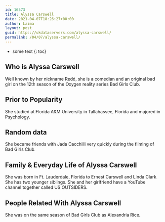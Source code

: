 ```yaml
---
id: 16573
title: Alyssa Carswell
date: 2021-04-07T18:26:27+00:00
author: Laima
layout: post
guid: https://ukdataservers.com/alyssa-carswell/
permalink: /04/07/alyssa-carswell/
---
```


* some text
{: toc}


## Who is Alyssa Carswell
                  
                  
                  
Well known by her nickname Redd, she is a comedian and an original bad girl on the 12th season of the Oxygen reality series Bad Girls Club.
                  
              
            
              
            
                
                
                
## Prior to Popularity
                  
                  
                  
She studied at Florida A&M University in Tallahassee, Florida and majored in Psychology.
                  
              
            
              
            
                
                
                
## Random data
                  
                  
                  
She became friends with Jada Cacchilli very quickly during the filming of Bad Girls Club.
                  
              
            
              
            
                
                
                
## Family & Everyday Life of Alyssa Carswell
                  
                  
                  
She was born in Ft. Lauderdale, Florida to Ernest Carswell and Linda Clark. She has two younger siblings. She and her girlfriend have a YouTube channel together called US OUTSIDERS.
                  
              
            
              
            
                
                
                
## People Related With Alyssa Carswell
                  
                  
                  
She was on the same season of Bad Girls Club as Alexandria Rice.
                  
              
            
              
            
                
              
            
              
              
            
            
              
            
          
          
          